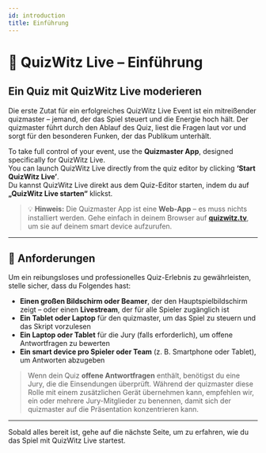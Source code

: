 ```yaml
---
id: introduction
title: Einführung
---
```


# 🎤 QuizWitz Live – Einführung

## Ein Quiz mit QuizWitz Live moderieren

Die erste Zutat für ein erfolgreiches QuizWitz Live Event ist ein mitreißender quizmaster – jemand, der das Spiel steuert und die Energie hoch hält. Der quizmaster führt durch den Ablauf des Quiz, liest die Fragen laut vor und sorgt für den besonderen Funken, der das Publikum unterhält.

To take full control of your event, use the **Quizmaster App**, designed specifically for QuizWitz Live.\
You can launch QuizWitz Live directly from the quiz editor by clicking **‘Start QuizWitz Live’**.\
Du kannst QuizWitz Live direkt aus dem Quiz-Editor starten, indem du auf **„QuizWitz Live starten“** klickst.

> 💡 **Hinweis:** Die Quizmaster App ist eine **Web-App** – es muss nichts installiert werden. Gehe einfach in deinem Browser auf [**quizwitz.tv**](https://quizwitz.tv), um sie auf deinem smart device aufzurufen.

---

## 🧰 Anforderungen

Um ein reibungsloses und professionelles Quiz-Erlebnis zu gewährleisten, stelle sicher, dass du Folgendes hast:

- **Einen großen Bildschirm oder Beamer**, der den Hauptspielbildschirm zeigt – oder einen **Livestream**, der für alle Spieler zugänglich ist
- **Ein Tablet oder Laptop** für den quizmaster, um das Spiel zu steuern und das Skript vorzulesen
- **Ein Laptop oder Tablet** für die Jury (falls erforderlich), um offene Antwortfragen zu bewerten
- **Ein smart device pro Spieler oder Team** (z. B. Smartphone oder Tablet), um Antworten abzugeben

> Wenn dein Quiz **offene Antwortfragen** enthält, benötigst du eine Jury, die die Einsendungen überprüft. Während der quizmaster diese Rolle mit einem zusätzlichen Gerät übernehmen kann, empfehlen wir, ein oder mehrere Jury-Mitglieder zu benennen, damit sich der quizmaster auf die Präsentation konzentrieren kann.

---

Sobald alles bereit ist, gehe auf die nächste Seite, um zu erfahren, wie du das Spiel mit QuizWitz Live startest.
